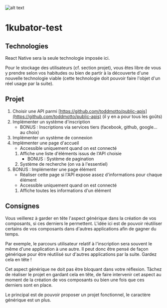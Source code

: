![alt text](https://www.casimages.com/i/190711025434577567.png)

# 1kubator-test
## Technologies

React Native sera la seule technologie imposée ici.

Pour le stockage des utilisateurs (cf. section projet), vous êtes libre de vous y prendre selon vos habitudes ou bien de partir à la découverte d'une nouvelle technologie viable (cette technologie doit pouvoir faire l'objet d'un réel usage par la suite).

## Projet

1. Choisir une API parmi [https://github.com/toddmotto/public-apis](https://github.com/toddmotto/public-apis) (il y en a pour tous les goûts)
2. Implémenter un système d'inscription
    - BONUS : Inscriptions via services tiers (facebook, github, google... au choix)
3. Implémenter un système de connexion
4. Implémenter une page d'accueil
    - Accessible uniquement quand on est connecté
    1. Affiche une liste d'éléments issus de l'API choisie
        - BONUS : Système de pagination
    2. Système de recherche (on va à l'essentiel)
5. BONUS : Implémenter une page élément
    - Réaliser cette page si l'API expose assez d'informations pour chaque élément
    - Accessible uniquement quand on est connecté
    1. Affiche toutes les informations d'un élément

## Consignes

Vous veillerez à garder en tête l'aspect générique dans la création de vos composants, si ces derniers le permettent. L'idée ici est de pouvoir réutiliser certains de vos composants dans d'autres applications afin de gagner du temps.

Par exemple, le parcours utilisateur relatif à l'inscription sera souvent le même d'une application à une autre. Il peut donc être pensé de façon générique pour être réutilisé sur d'autres applications par la suite. Gardez cela en tête !

Cet aspect générique ne doit pas être bloquant dans votre réflexion. Tâchez de réaliser le projet en gardant cela en tête, de faire intervenir cet aspect au moment de la création de vos composants ou bien une fois que ces derniers sont en place.

Le principal est de pouvoir proposer un projet fonctionnel, le caractère générique est un plus.
